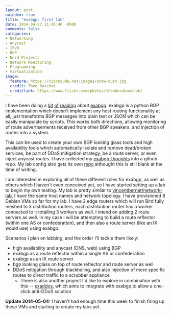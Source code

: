 ```yaml
---
layout: post
noindex: true
title: "exabgp: first lab"
date: 2014-04-27 11:45:46 -0500
comments: false
categories:
- Networking
- Anycast
- IPv6
- BGP
- Nerd Projects
- Network Monitoring
- Programming
- Virtualization
image:
  feature: https://ciscodude.net/images/snow-dust.jpg
  credit: Theo Baschak
  creditlink: https://www.flickr.com/photos/theodorebaschak/
---
```

I have been doing a [lot](https://www.iweb-hosting.co.uk/blog/using-bgp-to-serve-high-availability-dns.html) [of](http://vincent.bernat.im/en/blog/2013-exabgp-highavailability.html) [reading](https://github.com/Exa-Networks/exabgp/wiki) about [exabgp](https://github.com/Exa-Networks/exabgp). exabgp is a python BGP implementation which doesn't implement any host routing functionality at all, just transforms BGP messages into plain text or JSON which can be easily manipulate by scripts. This works both directions, allowing monitoring of route advertisements received from other BGP speakers, and injection of routes into a system.

This can be used to create your own BGP looking glass tools and high availability tools which automatically isolate and remove dead/broken services, be part of DDoS mitigation strategy, be a route server, or even inject anycast routes. I have collected my [exabgp-thoughts](https://github.com/tbaschak/exabgp-thoughts) into a github repo. My lab config also gets its own [repo](https://github.com/tbaschak/exabgp-labs) althought this is still blank at the time of writing.

I am interested in exploring all of these different roles for exabgp, as well as others which I haven't even conceived yet, so I have started setting up a lab to begin my own testing. My lab is pretty similar to [vincentbernat/network-lab](https://github.com/vincentbernat/network-lab/tree/master/lab-exabgp), I have the same host names and network topology. I have provisioned 8 Debian VMs so far for my lab. I have 2 edge routers which will run Bird fully meshed to 3 distribution routers, each distribution router has a worker connected to it totalling 3 workers as well. I intend on adding 2 route servers as well. In my case I will be attempting to build a route reflector (within one AS or confederation), and then also a route server (like an IX would use) using exabgp.

Scenarios I plan on labbing, and the order I'll tackle them likely:

*	high availability and anycast (DNS, web) using BGP
*	exabgp as a route reflector within a single AS or confederation
*	exabgp as an IX route server
*	bgp looking glass on top of route reflector and route server as well
*	DDoS mitigation through blackholing, and also injection of more specific routes to direct traffic to a scrubber appliance
	*	There is also another project I'd like to explore in combination with this -- [exaddos](https://github.com/Exa-Networks/exaddos), which aims to integrate with exabgp to allow a one-click anti-DDoS solution

**Update 2014-05-04:** I haven't had enough time this week to finish firing up these VMs and starting to create my labs yet.
